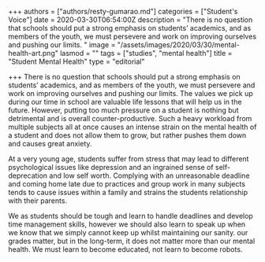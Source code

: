 +++
authors = ["authors/resty-gumarao.md"]
categories = ["Student's Voice"]
date = 2020-03-30T06:54:00Z
description = "There is no question that schools should put a strong emphasis on students’ academics, and as members of the youth, we must persevere and work on improving ourselves and pushing our limits. "
image = "/assets/images/2020/03/30/mental-health-art.png"
lasmod = ""
tags = ["studies", "mental health"]
title = "Student Mental Health"
type = "editorial"

+++
There is no question that schools should put a strong emphasis on students’ academics, and as members of the youth, we must persevere and work on improving ourselves and pushing our limits. The values we pick up during our time in school are valuable life lessons that will help us in the future. However, putting too much pressure on a student is nothing but detrimental and is overall counter-productive. Such a heavy workload from multiple subjects all at once causes an intense strain on the mental health of a student and does not allow them to grow, but rather pushes them down and causes great anxiety.

At a very young age, students suffer from stress that may lead to different psychological issues like depression and an ingrained sense of self-deprecation and low self worth. Complying with an unreasonable deadline and coming home late due to practices and group work in many subjects tends to cause issues within a family and strains the students relationship with their parents.

We as students should be tough and learn to handle deadlines and develop time management skills, however we should also learn to speak up when we know that we simply cannot keep up whilst maintaining our sanity. our grades matter, but in the long-term, it does not matter more than our mental health. We must learn to become educated, not learn to become robots.